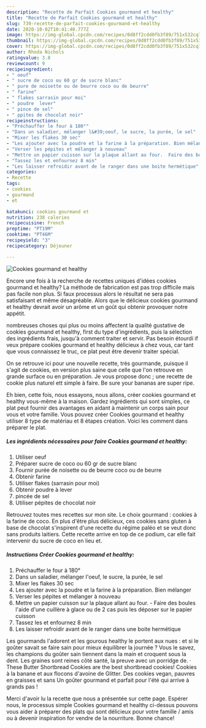 ```yaml
---
description: "Recette de Parfait Cookies gourmand et healthy"
title: "Recette de Parfait Cookies gourmand et healthy"
slug: 739-recette-de-parfait-cookies-gourmand-et-healthy
date: 2020-10-02T10:41:40.777Z
image: https://img-global.cpcdn.com/recipes/0d8ff2cdd0fb3f89/751x532cq70/cookies-gourmand-et-healthy-photo-principale-de-la-recette.jpg
thumbnail: https://img-global.cpcdn.com/recipes/0d8ff2cdd0fb3f89/751x532cq70/cookies-gourmand-et-healthy-photo-principale-de-la-recette.jpg
cover: https://img-global.cpcdn.com/recipes/0d8ff2cdd0fb3f89/751x532cq70/cookies-gourmand-et-healthy-photo-principale-de-la-recette.jpg
author: Rhoda Nichols
ratingvalue: 3.8
reviewcount: 9
recipeingredient:
- " oeuf"
- " sucre de coco ou 60 gr de sucre blanc"
- " pure de noisette ou de beurre coco ou de beurre"
- " farine"
- " flakes sarrasin pour moi"
- " poudre  lever"
- " pince de sel"
- " ppites de chocolat noir"
recipeinstructions:
- "Préchauffer le four à 180°"
- "Dans un saladier, mélanger l&#39;oeuf, le sucre, la purée, le sel"
- "Mixer les flakes 30 sec"
- "Les ajouter avec la poudre et la farine à la préparation. Bien mélanger"
- "Verser les pépites et mélanger à nouveau"
- "Mettre un papier cuisson sur la plaque allant au four.  Faire des boules l&#39;aide d&#39;une cuillère à glace ou de 2 cas puis les déposer sur le papier cuisson"
- "Tassez les et enfournez 8 min"
- "Les laisser refroidir avant de le ranger dans une boite hermétique"
categories:
- Recette
tags:
- cookies
- gourmand
- et

katakunci: cookies gourmand et 
nutrition: 238 calories
recipecuisine: French
preptime: "PT19M"
cooktime: "PT46M"
recipeyield: "3"
recipecategory: Déjeuner

---
```



![Cookies gourmand et healthy](https://img-global.cpcdn.com/recipes/0d8ff2cdd0fb3f89/751x532cq70/cookies-gourmand-et-healthy-photo-principale-de-la-recette.jpg)

Encore une fois à la recherche de recettes uniques d'idées cookies gourmand et healthy? La méthode de fabrication est pas trop difficile mais pas facile non plus. Si faux processus alors le résultat ne sera pas satisfaisant et même désagréable. Alors que le délicieux cookies gourmand et healthy devrait avoir un arôme et un goût qui obtenir provoquer notre appétit.

nombreuses choses qui plus ou moins affectent la qualité gustative de cookies gourmand et healthy, first du type d'ingrédients, puis la sélection des ingrédients frais, jusqu'à comment traiter et servir. Pas besoin étourdi if veux prépare cookies gourmand et healthy délicieux à chez vous, car tant que vous connaissez le truc, ce plat peut être devenir traiter spécial.

On se retrouve ici pour une nouvelle recette, très gourmande, puisque il s&#39;agit de cookies, en version plus saine que celle que l&#39;on retrouve en grande surface ou en préparation. Je vous propose donc ; une recette de cookie plus naturel ett simple à faire. Be sure your bananas are super ripe.


Eh bien, cette fois, nous essayons, nous allons, créer cookies gourmand et healthy vous-même à la maison. Gardez ingrédients qui sont simples, ce plat peut fournir des avantages en aidant à maintenir un corps sain pour vous et votre famille. Vous pouvez créer Cookies gourmand et healthy utiliser 8 type de matériau et 8 étapes création. Voici les comment dans préparer le plat.

<!--inarticleads1-->

##### Les ingrédients nécessaires pour faire Cookies gourmand et healthy:

1. Utiliser  oeuf
1. Préparer  sucre de coco ou 60 gr de sucre blanc
1. Fournir  purée de noisette ou de beurre coco ou de beurre
1. Obtenir  farine
1. Utiliser  flakes (sarrasin pour moi)
1. Obtenir  poudre à lever
1.   pincée de sel
1. Utiliser  pépites de chocolat noir


Retrouvez toutes mes recettes sur mon site. Le choix gourmand : cookies à la farine de coco. En plus d&#39;être plus délicieux, ces cookies sans gluten à base de chocolat s&#39;inspirent d&#39;une recette du régime paléo et se veut donc sans produits laitiers. Cette recette arrive en top de ce podium, car elle fait intervenir du sucre de coco en lieu et. 

<!--inarticleads2-->

##### Instructions Créer Cookies gourmand et healthy:

1. Préchauffer le four à 180°
1. Dans un saladier, mélanger l&#39;oeuf, le sucre, la purée, le sel
1. Mixer les flakes 30 sec
1. Les ajouter avec la poudre et la farine à la préparation. Bien mélanger
1. Verser les pépites et mélanger à nouveau
1. Mettre un papier cuisson sur la plaque allant au four.  - Faire des boules l&#39;aide d&#39;une cuillère à glace ou de 2 cas puis les déposer sur le papier cuisson
1. Tassez les et enfournez 8 min
1. Les laisser refroidir avant de le ranger dans une boite hermétique


Les gourmands l&#39;adorent et les gourous healthy le portent aux nues : et si le goûter savait se faire sain pour mieux équilibrer la journée ? Vous le savez, les champions du goûter sain tiennent dans la main et croquent sous la dent. Les graines sont reines côté santé, la preuve avec un porridge de. · These Butter Shortbread Cookies are the best shortbread cookies! Cookies à la banane et aux flocons d&#39;avoine de Glitter. Des cookies vegan, pauvres en graisses et sans Un goûter gourmand et parfait pour l&#39;été qui arrive à grands pas ! 


Merci d'avoir lu la recette que nous a présentée sur cette page. Espérer nous, le processus simple Cookies gourmand et healthy ci-dessus pouvons vous aider à préparer des plats qui sont délicieux pour votre famille / amis ou à devenir inspiration for vendre de la nourriture. Bonne chance!
